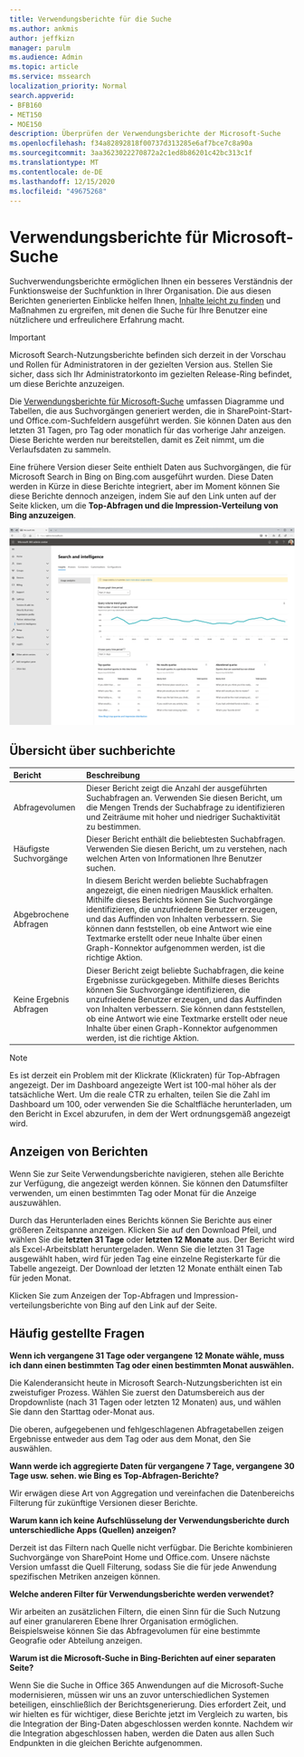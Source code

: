 ```yaml
---
title: Verwendungsberichte für die Suche
ms.author: ankmis
author: jeffkizn
manager: parulm
ms.audience: Admin
ms.topic: article
ms.service: mssearch
localization_priority: Normal
search.appverid:
- BFB160
- MET150
- MOE150
description: Überprüfen der Verwendungsberichte der Microsoft-Suche
ms.openlocfilehash: f34a82892818f00737d313285e6af7bce7c8a90a
ms.sourcegitcommit: 3aa3623022270872a2c1ed8b86201c42bc313c1f
ms.translationtype: MT
ms.contentlocale: de-DE
ms.lasthandoff: 12/15/2020
ms.locfileid: "49675268"
---
```

# <a name="microsoft-search-usage-reports"></a>Verwendungsberichte für Microsoft-Suche

Suchverwendungsberichte ermöglichen Ihnen ein besseres Verständnis der Funktionsweise der Suchfunktion in Ihrer Organisation. Die aus diesen Berichten generierten Einblicke helfen Ihnen, [Inhalte leicht zu finden](https://docs.microsoft.com/microsoftsearch/make-content-easy-to-find) und Maßnahmen zu ergreifen, mit denen die Suche für Ihre Benutzer eine nützlichere und erfreulichere Erfahrung macht.

> [!IMPORTANT]
> Microsoft Search-Nutzungsberichte befinden sich derzeit in der Vorschau und Rollen für Administratoren in der gezielten Version aus. Stellen Sie sicher, dass sich Ihr Administratorkonto im gezielten Release-Ring befindet, um diese Berichte anzuzeigen.

Die [Verwendungsberichte für Microsoft-Suche](https://admin.microsoft.com/Adminportal/Home?#/MicrosoftSearch/insights) umfassen Diagramme und Tabellen, die aus Suchvorgängen generiert werden, die in SharePoint-Start-und Office.com-Suchfeldern ausgeführt werden. Sie können Daten aus den letzten 31 Tagen, pro Tag oder monatlich für das vorherige Jahr anzeigen. Diese Berichte werden nur bereitstellen, damit es Zeit nimmt, um die Verlaufsdaten zu sammeln.

Eine frühere Version dieser Seite enthielt Daten aus Suchvorgängen, die für Microsoft Search in Bing on Bing.com ausgeführt wurden. Diese Daten werden in Kürze in diese Berichte integriert, aber im Moment können Sie diese Berichte dennoch anzeigen, indem Sie auf den Link unten auf der Seite klicken, um die **Top-Abfragen und die Impression-Verteilung von Bing anzuzeigen**.

![Dashboard für Verwendungsberichte für Suche](media/usage-reports/usage_reports_v2.png)

## <a name="overview-of-search-reports"></a>Übersicht über suchberichte

|**Bericht**|**Beschreibung**|
|:-----|:-----|
|Abfragevolumen|Dieser Bericht zeigt die Anzahl der ausgeführten Suchabfragen an. Verwenden Sie diesen Bericht, um die Mengen Trends der Suchabfrage zu identifizieren und Zeiträume mit hoher und niedriger Suchaktivität zu bestimmen.|
|Häufigste Suchvorgänge|Dieser Bericht enthält die beliebtesten Suchabfragen. Verwenden Sie diesen Bericht, um zu verstehen, nach welchen Arten von Informationen Ihre Benutzer suchen.|
|Abgebrochene Abfragen|In diesem Bericht werden beliebte Suchabfragen angezeigt, die einen niedrigen Mausklick erhalten. Mithilfe dieses Berichts können Sie Suchvorgänge identifizieren, die unzufriedene Benutzer erzeugen, und das Auffinden von Inhalten verbessern. Sie können dann feststellen, ob eine Antwort wie eine Textmarke erstellt oder neue Inhalte über einen Graph-Konnektor aufgenommen werden, ist die richtige Aktion.|
|Keine Ergebnis Abfragen|Dieser Bericht zeigt beliebte Suchabfragen, die keine Ergebnisse zurückgegeben. Mithilfe dieses Berichts können Sie Suchvorgänge identifizieren, die unzufriedene Benutzer erzeugen, und das Auffinden von Inhalten verbessern. Sie können dann feststellen, ob eine Antwort wie eine Textmarke erstellt oder neue Inhalte über einen Graph-Konnektor aufgenommen werden, ist die richtige Aktion.|

> [!NOTE]
> Es ist derzeit ein Problem mit der Klickrate (Klickraten) für Top-Abfragen angezeigt. Der im Dashboard angezeigte Wert ist 100-mal höher als der tatsächliche Wert. Um die reale CTR zu erhalten, teilen Sie die Zahl im Dashboard um 100, oder verwenden Sie die Schaltfläche herunterladen, um den Bericht in Excel abzurufen, in dem der Wert ordnungsgemäß angezeigt wird.

## <a name="viewing-reports"></a>Anzeigen von Berichten

Wenn Sie zur Seite Verwendungsberichte navigieren, stehen alle Berichte zur Verfügung, die angezeigt werden können. Sie können den Datumsfilter verwenden, um einen bestimmten Tag oder Monat für die Anzeige auszuwählen.

Durch das Herunterladen eines Berichts können Sie Berichte aus einer größeren Zeitspanne anzeigen. Klicken Sie auf den Download Pfeil, und wählen Sie die **letzten 31 Tage** oder **letzten 12 Monate** aus. Der Bericht wird als Excel-Arbeitsblatt heruntergeladen. Wenn Sie die letzten 31 Tage ausgewählt haben, wird für jeden Tag eine einzelne Registerkarte für die Tabelle angezeigt. Der Download der letzten 12 Monate enthält einen Tab für jeden Monat.

Klicken Sie zum Anzeigen der Top-Abfragen und Impression-verteilungsberichte von Bing auf den Link auf der Seite.

## <a name="frequently-asked-questions"></a>Häufig gestellte Fragen

**Wenn ich vergangene 31 Tage oder vergangene 12 Monate wähle, muss ich dann einen bestimmten Tag oder einen bestimmten Monat auswählen.**

Die Kalenderansicht heute in Microsoft Search-Nutzungsberichten ist ein zweistufiger Prozess. Wählen Sie zuerst den Datumsbereich aus der Dropdownliste (nach 31 Tagen oder letzten 12 Monaten) aus, und wählen Sie dann den Starttag oder-Monat aus.

Die oberen, aufgegebenen und fehlgeschlagenen Abfragetabellen zeigen Ergebnisse entweder aus dem Tag oder aus dem Monat, den Sie auswählen.

**Wann werde ich aggregierte Daten für vergangene 7 Tage, vergangene 30 Tage usw. sehen. wie Bing es Top-Abfragen-Berichte?**

Wir erwägen diese Art von Aggregation und vereinfachen die Datenbereichs Filterung für zukünftige Versionen dieser Berichte.

**Warum kann ich keine Aufschlüsselung der Verwendungsberichte durch unterschiedliche Apps (Quellen) anzeigen?**

Derzeit ist das Filtern nach Quelle nicht verfügbar. Die Berichte kombinieren Suchvorgänge von SharePoint Home und Office.com. Unsere nächste Version umfasst die Quell Filterung, sodass Sie die für jede Anwendung spezifischen Metriken anzeigen können.

**Welche anderen Filter für Verwendungsberichte werden verwendet?**

Wir arbeiten an zusätzlichen Filtern, die einen Sinn für die Such Nutzung auf einer granulareren Ebene Ihrer Organisation ermöglichen. Beispielsweise können Sie das Abfragevolumen für eine bestimmte Geografie oder Abteilung anzeigen.

**Warum ist die Microsoft-Suche in Bing-Berichten auf einer separaten Seite?**

Wenn Sie die Suche in Office 365 Anwendungen auf die Microsoft-Suche modernisieren, müssen wir uns an zuvor unterschiedlichen Systemen beteiligen, einschließlich der Berichtsgenerierung. Dies erfordert Zeit, und wir hielten es für wichtiger, diese Berichte jetzt im Vergleich zu warten, bis die Integration der Bing-Daten abgeschlossen werden konnte. Nachdem wir die Integration abgeschlossen haben, werden die Daten aus allen Such Endpunkten in die gleichen Berichte aufgenommen.
